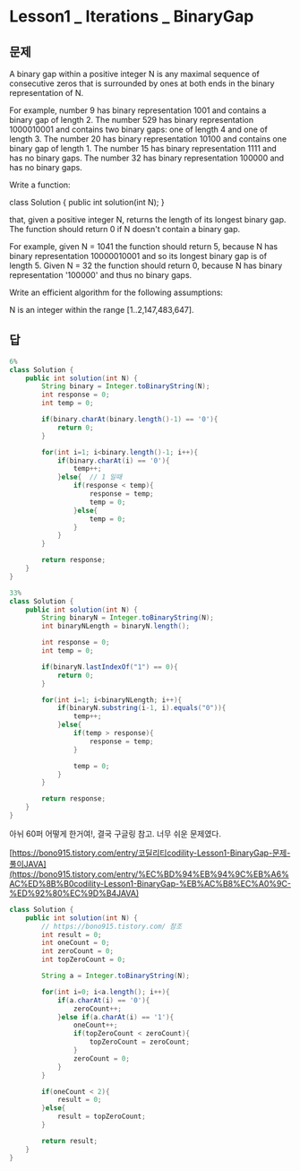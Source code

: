 # Lesson1 _ Iterations _ BinaryGap

## 문제

A binary gap within a positive integer N is any maximal sequence of consecutive zeros that is surrounded by ones at both ends in the binary representation of N.

For example, number 9 has binary representation 1001 and contains a binary gap of length 2. The number 529 has binary representation 1000010001 and contains two binary gaps: one of length 4 and one of length 3. The number 20 has binary representation 10100 and contains one binary gap of length 1. The number 15 has binary representation 1111 and has no binary gaps. The number 32 has binary representation 100000 and has no binary gaps.

Write a function:

class Solution { public int solution(int N); }

that, given a positive integer N, returns the length of its longest binary gap. The function should return 0 if N doesn't contain a binary gap.

For example, given N = 1041 the function should return 5, because N has binary representation 10000010001 and so its longest binary gap is of length 5. Given N = 32 the function should return 0, because N has binary representation '100000' and thus no binary gaps.

Write an efficient algorithm for the following assumptions:

N is an integer within the range [1..2,147,483,647].

## 답

```java
6%
class Solution {
    public int solution(int N) {
        String binary = Integer.toBinaryString(N);
        int response = 0;
        int temp = 0;

        if(binary.charAt(binary.length()-1) == '0'){
            return 0;
        }

        for(int i=1; i<binary.length()-1; i++){
            if(binary.charAt(i) == '0'){
                temp++;
            }else{  // 1 일때 
                if(response < temp){
                    response = temp;
                    temp = 0;
                }else{
                    temp = 0;
                }
            }
        }

        return response;
    }
}
```

```java
33%
class Solution {
    public int solution(int N) {
        String binaryN = Integer.toBinaryString(N);
        int binaryNLength = binaryN.length();

        int response = 0;
        int temp = 0;

        if(binaryN.lastIndexOf("1") == 0){
            return 0;
        }

        for(int i=1; i<binaryNLength; i++){
            if(binaryN.substring(i-1, i).equals("0")){
                temp++;
            }else{
                if(temp > response){
                    response = temp;
                }

                temp = 0;
            }
        }

        return response;
    }
}
```

아뉘 60퍼 어떻게 한거여!, 결국 구글링 참고. 너무 쉬운 문제였다.

[https://bono915.tistory.com/entry/코딜리티codility-Lesson1-BinaryGap-문제-풀이JAVA](https://bono915.tistory.com/entry/%EC%BD%94%EB%94%9C%EB%A6%AC%ED%8B%B0codility-Lesson1-BinaryGap-%EB%AC%B8%EC%A0%9C-%ED%92%80%EC%9D%B4JAVA)

```java
class Solution {
    public int solution(int N) {
        // https://bono915.tistory.com/ 참조
        int result = 0;
        int oneCount = 0;
        int zeroCount = 0;
        int topZeroCount = 0;

        String a = Integer.toBinaryString(N);

        for(int i=0; i<a.length(); i++){
            if(a.charAt(i) == '0'){
                zeroCount++;
            }else if(a.charAt(i) == '1'){
                oneCount++;
                if(topZeroCount < zeroCount){
                    topZeroCount = zeroCount;
                }
                zeroCount = 0;
            }
        }

        if(oneCount < 2){
            result = 0;
        }else{
            result = topZeroCount;
        }

        return result;
    }
}
```